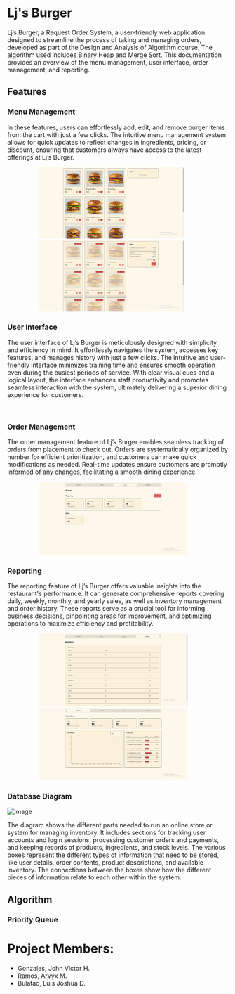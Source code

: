 # Lj's Burger
Lj’s Burger, a Request Order System, a user-friendly web application designed to streamline the process of taking and managing orders, developed as part of the Design and Analysis of Algorithm course. The algorithm used includes Binary Heap and Merge Sort. This documentation provides an overview of the menu management, user interface, order management, and reporting.

## Features

### Menu Management
In these features, users can effortlessly add, edit, and remove burger items from the cart with just a few clicks. The intuitive menu management system allows for quick updates to reflect changes in ingredients, pricing, or discount, ensuring that customers always have access to the latest offerings at Lj’s Burger.

<div align="center" style="display: flex; flex-direction: row; align-items: center; justify-content: center;">
   <div style="display: flex; flex-direction: row; align-items: center; justify-content: center;">
      <div style="margin-right: 30px;">
         <img src="https://github.com/LuisBulatao/SSS/blob/856b2a28f7480e0e03ff049aa49aa8280e16c5fb/1.png" width="70%"></img> <img src="https://github.com/LuisBulatao/SSS/blob/a210f46299a9a93d7abd79e34f39ac0fa6e7d230/22222222.png" width="70%"></img> 
      </div>
   </div>
</div>

### User Interface
The user interface of Lj’s Burger is meticulously designed with simplicity and efficiency in mind. It effortlessly navigates the system, accesses key features, and manages history with just a few clicks. The intuitive and user-friendly interface minimizes training time and ensures smooth operation even during the busiest periods of service. With clear visual cues and a logical layout, the interface enhances staff productivity and promotes seamless interaction with the system, ultimately delivering a superior dining experience for customers.

<div align="center" style="display: flex; flex-direction: row; align-items: center; justify-content: center;">
   <div style="display: flex; flex-direction: row; align-items: center; justify-content: center;">
      <div style="margin-right: 20px;">
         <img src="" width="70%"></img>
      </div>
   </div>
</div>

### Order Management
The order management feature of Lj’s Burger enables seamless tracking of orders from placement to check out. Orders are systematically organized by number for efficient prioritization, and customers can make quick modifications as needed. Real-time updates ensure customers are promptly informed of any changes, facilitating a smooth dining experience.

<div align="center" style="display: flex; flex-direction: row; align-items: center; justify-content: center;">
   <div style="display: flex; flex-direction: row; align-items: center; justify-content: center;">
      <div style="margin-right: 20px;">
         <img src="https://github.com/LuisBulatao/SSS/blob/e29aabf65f7e9adae96c9f526a6d76956f16d087/Order%20Taking.png" width="70%"></img>
      </div>
   </div>
</div>


### Reporting
The reporting feature of Lj’s Burger offers valuable insights into the restaurant's performance. It can generate comprehensive reports covering daily, weekly, monthly, and yearly sales, as well as inventory management and order history. These reports serve as a crucial tool for informing business decisions, pinpointing areas for improvement, and optimizing operations to maximize efficiency and profitability.

<div align="center" style="display: flex; flex-direction: row; align-items: center; justify-content: center;">
   <div style="display: flex; flex-direction: row; align-items: center; justify-content: center;">
      <div style="margin-right: 20px;">
         <img src="https://github.com/LuisBulatao/SSS/blob/e29aabf65f7e9adae96c9f526a6d76956f16d087/Inventory.png" width="70%"></img> <img src="https://github.com/LuisBulatao/SSS/blob/e29aabf65f7e9adae96c9f526a6d76956f16d087/SalesReport.png" width="70%"></img>
      </div>
   </div>
</div>


### Database Diagram
![image](https://github.com/LuisBulatao/SSS/assets/115807743/0a7e06e5-2da2-4b81-977c-829f94c01089)

The diagram shows the different parts needed to run an online store or system for managing inventory. It includes sections for tracking user accounts and login sessions, processing customer orders and payments, and keeping records of products, ingredients, and stock levels. The various boxes represent the different types of information that need to be stored, like user details, order contents, product descriptions, and available inventory. The connections between the boxes show how the different pieces of information relate to each other within the system.

## Algorithm

### Priority Queue



# Project Members:
- Gonzales, John Victor H.
- Ramos, Arvyx M.
- Bulatao, Luis Joshua D. 





